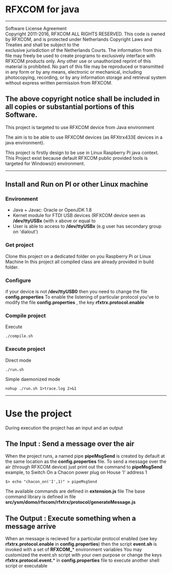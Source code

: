 # RFXCOM for java

----------------------------------------------------------------------------                      
Software License Agreement                       
 Copyright 2011-2016, RFXCOM 
 ALL RIGHTS RESERVED. This code is owned by RFXCOM, and is protected under 
 Netherlands Copyright Laws and Treaties and shall be subject to the  
 exclusive jurisdiction of the Netherlands Courts. The information from this 
 file may freely be used to create programs to exclusively interface with 
 RFXCOM products only. Any other use or unauthorized reprint of this material 
 is prohibited. No part of this file may be reproduced or transmitted in 
 any form or by any means, electronic or mechanical, including photocopying, 
 recording, or by any information storage and retrieval system without 
 express written permission from RFXCOM. 
 
 The above copyright notice shall be included in all copies or substantial 
 portions of this Software. 
----------------------------------------------------------------------------- 

This project is targeted to use RFXCOM device from Java environment

The aim is to be able to use RFXCOM devices (as RFXtrx433E devices in a java environment).

 This project is firstly design to be use in Linux Raspberry Pi java context.
 This Project exist because default RFXCOM public provided tools is targeted for Windows(r) environment.
 
----------------------------------------------------------------------------                      
## Install and Run on PI or other Linux machine

### Environment
- Java + Javac: Oracle or OpenJDK 1.8
- Kernet module for FTDI USB devices (RFXCOM device seen as **/dev/ttyUSBx**  (with x above or equal to
- User is able to access to **/dev/ttyUSBx** (e.g user has secondary group on 'dialout')

### Get project
Clone this project on a dedicated folder on you Raspberry Pi or Linux Machine
In this project all compiled class are already provided in build folder.

### Configure
if your device is not **/dev/ttyUSB0** then you need to change the file **config.properties**
To enable the listening of particular protocol you've to modify the file **config.properties** , the key **rfxtrx.protocol.enable**

### Compile project
Execute

    ./compile.sh

### Execute project

Direct mode

    ./run.sh

Simple daemonized mode

    nohup ./run.sh 1>trace.log 2>&1


------    
# Use the project

During execution the project has an input and an output
## The Input : Send a message over the air
When the project runs, a named pipe **pipeMsgSend** is created by default at the same location as the **config.properties** file.
To send a message over the air (through RFXCOM device)
just print out the command to **pipeMsgSend**
example, to Switch On a Chacon power plug on House 'I' address 1

    $> echo "chacon_on('I',1)" > pipeMsgSend

The available commands are defined in **extension.js** file
The base command library is defined in file **src/ysm/domo/rfxcom/rfxtrx/protocol/generateMessage.js**

## The Output : Execute something when a message arrive
When an message is recieved for a particular protocol enabled (see key **rfxtrx.protocol.enable** in **config.properties**) then the script **event.sh** is invoked with a set of **RFXCOM_*** environment variables
You may customized the event.sh script with your own purpose or change the keys **rfxtrx.protocol.event.*** in **config.properties** file to execute another shell script or executable


